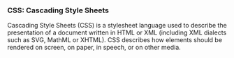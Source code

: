 <h3>CSS: Cascading Style Sheets</h3>

Cascading Style Sheets (CSS) is a stylesheet language used to describe the presentation of a
document written in HTML or XML (including XML dialects such as SVG, MathML or XHTML). CSS 
describes how elements should be rendered on screen, on paper, in speech, or on other media.
